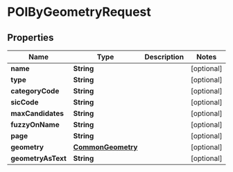 
# POIByGeometryRequest

## Properties
Name | Type | Description | Notes
------------ | ------------- | ------------- | -------------
**name** | **String** |  |  [optional]
**type** | **String** |  |  [optional]
**categoryCode** | **String** |  |  [optional]
**sicCode** | **String** |  |  [optional]
**maxCandidates** | **String** |  |  [optional]
**fuzzyOnName** | **String** |  |  [optional]
**page** | **String** |  |  [optional]
**geometry** | [**CommonGeometry**](CommonGeometry.md) |  |  [optional]
**geometryAsText** | **String** |  |  [optional]



